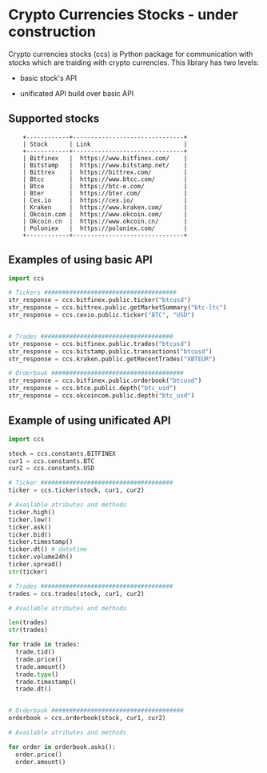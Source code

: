 # Crypto Currencies Stocks  - under construction

Crypto currencies stocks (ccs) is Python package for communication with stocks which are traiding with crypto currencies. This library has two levels:

* basic stock's API

* unificated API build over basic API

Supported stocks
----------------

        +------------+-------------------------------+
        | Stock      | Link                          |
        +------------+-------------------------------+
        | Bitfinex   |  https://www.bitfinex.com/    |
        | Bitstamp   |  https://www.bitstamp.net/    |
        | Bittrex    |  https://bittrex.com/         |
        | Btcc       |  https://www.btcc.com/        |
        | Btce       |  https://btc-e.com/           |
        | Bter       |  https://bter.com/            |
        | Cex.io     |  https://cex.io/              |
        | Kraken     |  https://www.kraken.com/      |
        | Okcoin.com |  https://www.okcoin.com/      |
        | Okcoin.cn  |  https://www.okcoin.cn/       |
        | Poloniex   |  https://poloniex.com/        |
        +------------+-------------------------------+
        

Examples of using basic API
---------------------------
```python
import ccs

# Tickers #####################################
str_response = ccs.bitfinex.public.ticker("btcusd")
str_response = ccs.bittrex.public.getMarketSummary("btc-ltc")
str_response = ccs.cexio.public.ticker("BTC", "USD")


# Trades #####################################
str_response = ccs.bitfinex.public.trades("btcusd")
str_response = ccs.bitstamp.public.transactions("btcusd")
str_response = ccs.kraken.public.getRecentTrades("XBTEUR")

# Orderbook #####################################
str_response = ccs.bitfinex.public.orderbook("btcusd")
str_response = ccs.btce.public.depth("btc_usd")
str_response = ccs.okcoincom.public.depth("btc_usd")
```
Example of using unificated API
-------------------------------
```python
import ccs

stock = ccs.constants.BITFINEX
cur1 = ccs.constants.BTC
cur2 = ccs.constants.USD

# Ticker #####################################
ticker = ccs.ticker(stock, cur1, cur2)

# Available atributes and methods
ticker.high()
ticker.low()
ticker.ask()
ticker.bid()
ticker.timestamp()
ticker.dt() # datetime
ticker.volume24h()
ticker.spread()
str(ticker)

# Trades #####################################
trades = ccs.trades(stock, cur1, cur2)

# Available atributes and methods

len(trades)
str(trades)

for trade in trades:
  trade.tid()
  trade.price()
  trade.amount()
  trade.type()
  trade.timestamp()
  trade.dt()


# Orderbook #####################################
orderbook = ccs.orderbook(stock, cur1, cur2)

# Available atributes and methods

for order in orderbook.asks():
  order.price()
  order.amount()

```
